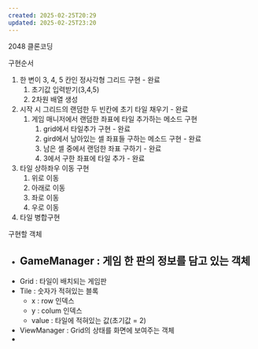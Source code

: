 ```yaml
---
created: 2025-02-25T20:29
updated: 2025-02-25T23:20
---
```

2048 클론코딩

구현순서
1. 한 변이 3, 4, 5 칸인 정사각형 그리드 구현 - 완료
	1. 초기값 입력받기(3,4,5)
	2. 2차원 배열 생성
2. 시작 시 그리드의 랜덤한 두 빈칸에 초기 타일 채우기 - 완료
	1. 게임 매니저에서 랜덤한 좌표에 타일 추가하는 메소드 구현
		1. grid에서 타일추가 구현 - 완료
		2. gird에서 남아있는 셀 좌표들 구하는 메소드 구현 - 완료
		3. 남은 셀 중에서 랜덤한 좌표 구하기 - 완료
		4. 3에서 구한 좌표에 타일 추가 - 완료
3. 타일 상하좌우 이동 구현
	1. 위로 이동
	2. 아래로 이동
	3. 좌로 이동 
	4. 우로 이동
4. 타일 병합구현

구현할 객체
- GameManager : 게임 한 판의 정보를 담고 있는 객체
	- 
- Grid : 타일이 배치되는 게임판
- Tile : 숫자가 적혀있는 블록
	- x : row 인덱스
	- y : colum 인덱스
	- value : 타일에 적혀있는 값(초기값 = 2)
- ViewManager : Grid의 상태를 화면에 보여주는 객체
- 